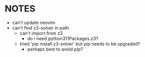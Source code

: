 # NOTES

- can't update neovim
- can't find z3-solver in path
    - can't import from z3
        - do i need python311Packages.z3?
    - tried 'pip install z3-solver' but pip needs to be upgraded?
        - perhaps best to avoid pip?
